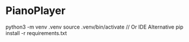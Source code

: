 # PianoPlayer

python3 -m venv .venv
source .venv/bin/activate // Or IDE Alternative
pip install -r requirements.txt